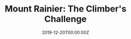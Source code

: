 ---
title: "Mount Rainier: The Climber's Challenge"
date: "2019-12-20T00:00:00Z"
mytype: "talk"
summary: "A talk regarding a practical case study of different kinds of Regression Analysis. The case study includes modelling success rate of climbing expedition on Mt. Rainier."
tags:
  - Regression Analysis
link: "https://github.com/subroy13/statwiztalks/tree/main/mt-rainier-study"
---